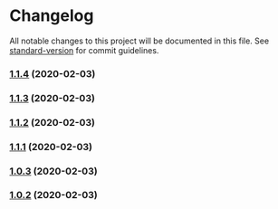# Changelog

All notable changes to this project will be documented in this file. See [standard-version](https://github.com/conventional-changelog/standard-version) for commit guidelines.

### [1.1.4](https://gitlab.com/librespacefoundation/sdrmakerspace/sdr-mobile/compare/v1.1.3...v1.1.4) (2020-02-03)

### [1.1.3](https://gitlab.com/librespacefoundation/sdrmakerspace/sdr-mobile/compare/v1.1.2...v1.1.3) (2020-02-03)

### [1.1.2](https://gitlab.com/librespacefoundation/sdrmakerspace/sdr-mobile/compare/v1.1.1...v1.1.2) (2020-02-03)

### [1.1.1](https://gitlab.com/librespacefoundation/sdrmakerspace/sdr-mobile/compare/v1.0.3...v1.1.1) (2020-02-03)

### [1.0.3](https://gitlab.com/librespacefoundation/sdrmakerspace/sdr-mobile/compare/v1.0.2...v1.0.3) (2020-02-03)

### [1.0.2](https://gitlab.com/librespacefoundation/sdrmakerspace/sdr-mobile/compare/v1.0.1...v1.0.2) (2020-02-03)
